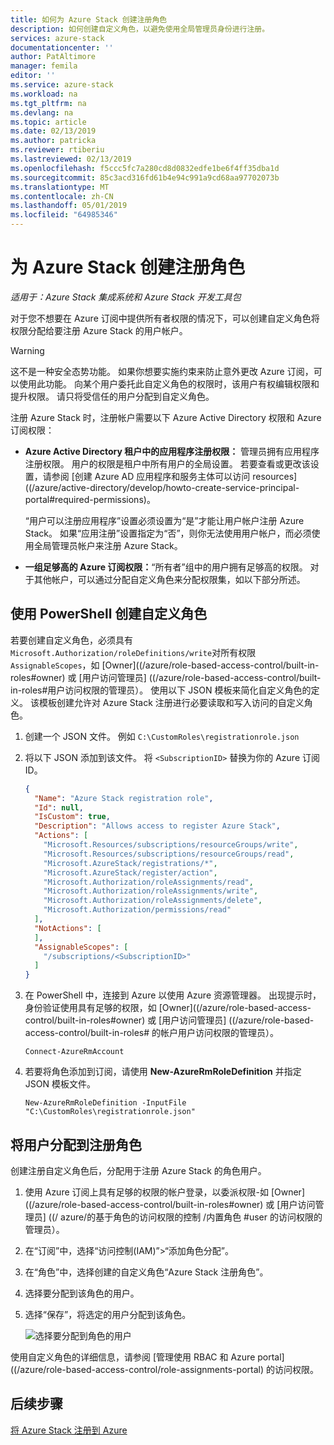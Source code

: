 ```yaml
---
title: 如何为 Azure Stack 创建注册角色
description: 如何创建自定义角色，以避免使用全局管理员身份进行注册。
services: azure-stack
documentationcenter: ''
author: PatAltimore
manager: femila
editor: ''
ms.service: azure-stack
ms.workload: na
ms.tgt_pltfrm: na
ms.devlang: na
ms.topic: article
ms.date: 02/13/2019
ms.author: patricka
ms.reviewer: rtiberiu
ms.lastreviewed: 02/13/2019
ms.openlocfilehash: f5ccc5fc7a280cd8d0832edfe1be6f4ff35dba1d
ms.sourcegitcommit: 85c3acd316fd61b4e94c991a9cd68aa97702073b
ms.translationtype: MT
ms.contentlocale: zh-CN
ms.lasthandoff: 05/01/2019
ms.locfileid: "64985346"
---
```

# <a name="create-a-registration-role-for-azure-stack"></a>为 Azure Stack 创建注册角色

*适用于：Azure Stack 集成系统和 Azure Stack 开发工具包*

对于您不想要在 Azure 订阅中提供所有者权限的情况下，可以创建自定义角色将权限分配给要注册 Azure Stack 的用户帐户。

> [!WARNING]
> 这不是一种安全态势功能。 如果你想要实施约束来防止意外更改 Azure 订阅，可以使用此功能。 向某个用户委托此自定义角色的权限时，该用户有权编辑权限和提升权限。 请只将受信任的用户分配到自定义角色。

注册 Azure Stack 时，注册帐户需要以下 Azure Active Directory 权限和 Azure 订阅权限：

* **Azure Active Directory 租户中的应用程序注册权限：** 管理员拥有应用程序注册权限。 用户的权限是租户中所有用户的全局设置。 若要查看或更改该设置，请参阅 [创建 Azure AD 应用程序和服务主体可以访问 resources]((/azure/active-directory/develop/howto-create-service-principal-portal#required-permissions)。

    “用户可以注册应用程序”设置必须设置为“是”才能让用户帐户注册 Azure Stack。 如果“应用注册”设置指定为“否”，则你无法使用用户帐户，而必须使用全局管理员帐户来注册 Azure Stack。

* **一组足够高的 Azure 订阅权限：**“所有者”组中的用户拥有足够高的权限。 对于其他帐户，可以通过分配自定义角色来分配权限集，如以下部分所述。

## <a name="create-a-custom-role-using-powershell"></a>使用 PowerShell 创建自定义角色

若要创建自定义角色，必须具有`Microsoft.Authorization/roleDefinitions/write`对所有权限`AssignableScopes`，如 [Owner]((/azure/role-based-access-control/built-in-roles#owner) 或 [用户访问管理员] ((/azure/role-based-access-control/built-in-roles#用户访问权限的管理员）。 使用以下 JSON 模板来简化自定义角色的定义。 该模板创建允许对 Azure Stack 注册进行必要读取和写入访问的自定义角色。

1. 创建一个 JSON 文件。 例如 `C:\CustomRoles\registrationrole.json`
2. 将以下 JSON 添加到该文件。 将 `<SubscriptionID>` 替换为你的 Azure 订阅 ID。

    ```json
    {
      "Name": "Azure Stack registration role",
      "Id": null,
      "IsCustom": true,
      "Description": "Allows access to register Azure Stack",
      "Actions": [
        "Microsoft.Resources/subscriptions/resourceGroups/write",
        "Microsoft.Resources/subscriptions/resourceGroups/read",
        "Microsoft.AzureStack/registrations/*",
        "Microsoft.AzureStack/register/action",
        "Microsoft.Authorization/roleAssignments/read",
        "Microsoft.Authorization/roleAssignments/write",
        "Microsoft.Authorization/roleAssignments/delete",
        "Microsoft.Authorization/permissions/read"
      ],
      "NotActions": [
      ],
      "AssignableScopes": [
        "/subscriptions/<SubscriptionID>"
      ]
    }
    ```

3. 在 PowerShell 中，连接到 Azure 以使用 Azure 资源管理器。 出现提示时，身份验证使用具有足够的权限，如 [Owner]((/azure/role-based-access-control/built-in-roles#owner) 或 [用户访问管理员] ((/azure/role-based-access-control/built-in-roles# 的帐户用户访问权限的管理员）。

    ```azurepowershell
    Connect-AzureRmAccount
    ```

4. 若要将角色添加到订阅，请使用 **New-AzureRmRoleDefinition** 并指定 JSON 模板文件。

    ``` azurepowershell
    New-AzureRmRoleDefinition -InputFile "C:\CustomRoles\registrationrole.json"
    ```

## <a name="assign-a-user-to-registration-role"></a>将用户分配到注册角色

创建注册自定义角色后，分配用于注册 Azure Stack 的角色用户。

1. 使用 Azure 订阅上具有足够的权限的帐户登录，以委派权限-如 [Owner]((/azure/role-based-access-control/built-in-roles#owner) 或 [用户访问管理员] ((/ azure/的基于角色的访问权限的控制 /内置角色 #user 的访问权限的管理员）。
2. 在“订阅”中，选择“访问控制(IAM)”>“添加角色分配”。
3. 在“角色”中，选择创建的自定义角色“Azure Stack 注册角色”。
4. 选择要分配到该角色的用户。
5. 选择“保存”，将选定的用户分配到该角色。

    ![选择要分配到角色的用户](media/azure-stack-registration-role/assign-role.png)

使用自定义角色的详细信息，请参阅 [管理使用 RBAC 和 Azure portal]((/azure/role-based-access-control/role-assignments-portal) 的访问权限。

## <a name="next-steps"></a>后续步骤

[将 Azure Stack 注册到 Azure](azure-stack-registration.md)
